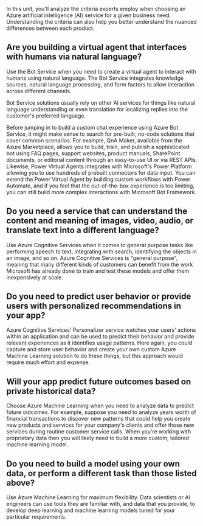 In this unit, you'll analyze the criteria experts employ when choosing an Azure artificial intelligence (AI) service for a given business need.  Understanding the criteria can also help you better understand the nuanced differences between each product.

## Are you building a virtual agent that interfaces with humans via natural language?

Use the Bot Service when you need to create a virtual agent to interact with humans using natural language. The Bot Service integrates knowledge sources, natural language processing, and form factors to allow interaction across different channels.

Bot Service solutions usually rely on other AI services for things like natural language understanding or even translation for localizing replies into the customer's preferred language.

Before jumping in to build a custom chat experience using Azure Bot Service, it might make sense to search for pre-built, no-code solutions that cover common scenarios.  For example, QnA Maker, available from the Azure Marketplace, allows you to build, train, and publish a sophisticated bot using FAQ pages, support websites, product manuals, SharePoint documents, or editorial content through an easy-to-use UI or via REST APIs.  Likewise, Power Virtual Agents integrates with Microsoft's Power Platform allowing you to use  hundreds of prebuilt connectors for data input.  You can extend the Power Virtual Agent by building custom workflows with Power Automate, and if you feel that the out-of-the-box experience is too limiting, you can still build more complex interactions with Microsoft Bot Framework.

## Do you need a service that can understand the content and meaning of images, video, audio, or translate text into a different language?

Use Azure Cognitive Services when it comes to general purpose tasks like performing speech to text, integrating with search, identifying the objects in an image, and so on.  Azure Cognitive Services is "general purpose", meaning that many different kinds of customers can benefit from the work Microsoft has already done to train and test these models and offer them inexpensively at scale.


## Do you need to predict user behavior or provide users with personalized recommendations in your app?

Azure Cognitive Services' Personalizer service watches your users' actions within an application and can be used to predict their behavior and provide relevant experiences as it identifies usage patterns. Here again, you could capture and store user behavior and create your own custom Azure Machine Learning solution to do these things, but this approach would require much effort and expense.


## Will your app predict future outcomes based on private historical data?

Choose Azure Machine Learning when you need to analyze data to predict future outcomes.  For example, suppose you need to analyze years worth of financial transactions to discover new patterns that could help you create new products and services for your company's clients and offer those new services during routine customer service calls. When you're working with proprietary data then you will likely need to build a more custom, tailored machine learning model.

## Do you need to build a model using your own data, or perform a different task than those listed above?

Use Azure Machine Learning for maximum flexibility. Data scientists or AI engineers can use tools they are familiar with, and data that you provide, to develop deep learning and machine learning models tuned for your particular requirements.
